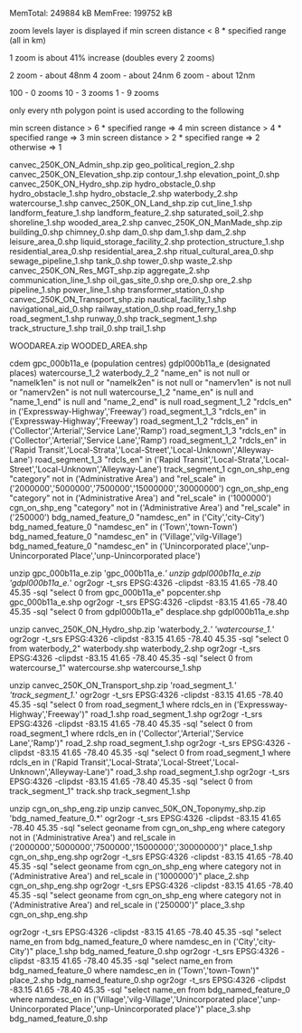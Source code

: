 MemTotal:         249884 kB
MemFree:          199752 kB

zoom levels
  layer is displayed if min screen distance < 8 * specified range (all in km)

  1 zoom is about 41% increase (doubles every 2 zooms)

  2 zoom - about 48nm
  4 zoom - about 24nm
  6 zoom - about 12nm

  100 - 0 zooms
  10  - 3 zooms
  1   - 9 zooms

  only every nth polygon point is used according to the following

  min screen distance > 6 * specified range => 4
  min screen distance > 4 * specified range => 3
  min screen distance > 2 * specified range => 2
  otherwise                                 => 1


canvec_250K_ON_Admin_shp.zip
  geo_political_region_2.shp
canvec_250K_ON_Elevation_shp.zip
  contour_1.shp
  elevation_point_0.shp
canvec_250K_ON_Hydro_shp.zip
  hydro_obstacle_0.shp
  hydro_obstacle_1.shp
  hydro_obstacle_2.shp
  waterbody_2.shp
  watercourse_1.shp
canvec_250K_ON_Land_shp.zip
  cut_line_1.shp
  landform_feature_1.shp
  landform_feature_2.shp
  saturated_soil_2.shp
  shoreline_1.shp
  wooded_area_2.shp
canvec_250K_ON_ManMade_shp.zip
  building_0.shp
  chimney_0.shp
  dam_0.shp
  dam_1.shp
  dam_2.shp
  leisure_area_0.shp
  liquid_storage_facility_2.shp
  protection_structure_1.shp
  residential_area_0.shp
  residential_area_2.shp
  ritual_cultural_area_0.shp
  sewage_pipeline_1.shp
  tank_0.shp
  tower_0.shp
  waste_2.shp
canvec_250K_ON_Res_MGT_shp.zip
  aggregate_2.shp
  communication_line_1.shp
  oil_gas_site_0.shp
  ore_0.shp
  ore_2.shp
  pipeline_1.shp
  power_line_1.shp
  transformer_station_0.shp
canvec_250K_ON_Transport_shp.zip
  nautical_facility_1.shp
  navigational_aid_0.shp
  railway_station_0.shp
  road_ferry_1.shp
  road_segment_1.shp
  runway_0.shp
  track_segment_1.shp
  track_structure_1.shp
  trail_0.shp
  trail_1.shp

WOODAREA.zip
  WOODED_AREA.shp

cdem
gpc_000b11a_e     (population centres)
gdpl000b11a_e     (designated places)
watercourse_1_2
waterbody_2_2     "name_en" is not null or "namelk1en" is not null or "namelk2en" is not null or "namerv1en" is not null or "namerv2en" is not null
watercourse_1_2   "name_en" is null and "name_1_end" is null and "name_2_end" is null
road_segment_1_2  "rdcls_en" in ('Expressway-Highway','Freeway')
road_segment_1_3  "rdcls_en" in ('Expressway-Highway','Freeway')
road_segment_1_2  "rdcls_en" in ('Collector','Arterial','Service Lane','Ramp')
road_segment_1_3  "rdcls_en" in ('Collector','Arterial','Service Lane','Ramp')
road_segment_1_2  "rdcls_en" in ('Rapid Transit','Local-Strata','Local-Street','Local-Unknown','Alleyway-Lane')
road_segment_1_3  "rdcls_en" in ('Rapid Transit','Local-Strata','Local-Street','Local-Unknown','Alleyway-Lane')
track_segment_1
cgn_on_shp_eng "category" not in ('Administrative Area') and "rel_scale" in ('2000000','5000000','7500000','15000000','30000000')
cgn_on_shp_eng "category" not in ('Administrative Area') and "rel_scale" in ('1000000')
cgn_on_shp_eng "category" not in ('Administrative Area') and "rel_scale" in ('250000')
bdg_named_feature_0 "namdesc_en" in ('City','city-City')
bdg_named_feature_0 "namdesc_en" in ('Town','town-Town')
bdg_named_feature_0 "namdesc_en" in ('Village','vilg-Village')
bdg_named_feature_0 "namdesc_en" in ('Unincorporated place','unp-Unincorporated Place','unp-Unincorporated place')

unzip gpc_000b11a_e.zip 'gpc_000b11a_e.*'
unzip gdpl000b11a_e.zip 'gdpl000b11a_e.*'
ogr2ogr -t_srs EPSG:4326 -clipdst -83.15 41.65 -78.40 45.35 -sql "select 0 from gpc_000b11a_e" popcenter.shp gpc_000b11a_e.shp
ogr2ogr -t_srs EPSG:4326 -clipdst -83.15 41.65 -78.40 45.35 -sql "select 0 from gdpl000b11a_e" desplace.shp gdpl000b11a_e.shp

unzip canvec_250K_ON_Hydro_shp.zip 'waterbody_2.*' 'watercourse_1.*'
ogr2ogr -t_srs EPSG:4326 -clipdst -83.15 41.65 -78.40 45.35 -sql "select 0 from waterbody_2" waterbody.shp waterbody_2.shp
ogr2ogr -t_srs EPSG:4326 -clipdst -83.15 41.65 -78.40 45.35 -sql "select 0 from watercourse_1" watercourse.shp watercourse_1.shp

unzip canvec_250K_ON_Transport_shp.zip 'road_segment_1.*' 'track_segment_1.*'
ogr2ogr -t_srs EPSG:4326 -clipdst -83.15 41.65 -78.40 45.35 -sql "select 0 from road_segment_1 where rdcls_en in ('Expressway-Highway','Freeway')" road_1.shp road_segment_1.shp
ogr2ogr -t_srs EPSG:4326 -clipdst -83.15 41.65 -78.40 45.35 -sql "select 0 from road_segment_1 where rdcls_en in ('Collector','Arterial','Service Lane','Ramp')" road_2.shp road_segment_1.shp
ogr2ogr -t_srs EPSG:4326 -clipdst -83.15 41.65 -78.40 45.35 -sql "select 0 from road_segment_1 where rdcls_en in ('Rapid Transit','Local-Strata','Local-Street','Local-Unknown','Alleyway-Lane')" road_3.shp road_segment_1.shp
ogr2ogr -t_srs EPSG:4326 -clipdst -83.15 41.65 -78.40 45.35 -sql "select 0 from track_segment_1" track.shp track_segment_1.shp

unzip cgn_on_shp_eng.zip
unzip canvec_50K_ON_Toponymy_shp.zip 'bdg_named_feature_0.*'
ogr2ogr -t_srs EPSG:4326 -clipdst -83.15 41.65 -78.40 45.35 -sql "select geoname from cgn_on_shp_eng where category not in ('Administrative Area') and rel_scale in ('2000000','5000000','7500000','15000000','30000000')" place_1.shp cgn_on_shp_eng.shp
ogr2ogr -t_srs EPSG:4326 -clipdst -83.15 41.65 -78.40 45.35 -sql "select geoname from cgn_on_shp_eng where category not in ('Administrative Area') and rel_scale in ('1000000')" place_2.shp cgn_on_shp_eng.shp
ogr2ogr -t_srs EPSG:4326 -clipdst -83.15 41.65 -78.40 45.35 -sql "select geoname from cgn_on_shp_eng where category not in ('Administrative Area') and rel_scale in ('250000')" place_3.shp cgn_on_shp_eng.shp

ogr2ogr -t_srs EPSG:4326 -clipdst -83.15 41.65 -78.40 45.35 -sql "select name_en from bdg_named_feature_0 where namdesc_en in ('City','city-City')" place_1.shp bdg_named_feature_0.shp
ogr2ogr -t_srs EPSG:4326 -clipdst -83.15 41.65 -78.40 45.35 -sql "select name_en from bdg_named_feature_0 where namdesc_en in ('Town','town-Town')" place_2.shp bdg_named_feature_0.shp
ogr2ogr -t_srs EPSG:4326 -clipdst -83.15 41.65 -78.40 45.35 -sql "select name_en from bdg_named_feature_0 where namdesc_en in ('Village','vilg-Village','Unincorporated place','unp-Unincorporated Place','unp-Unincorporated place')" place_3.shp bdg_named_feature_0.shp
